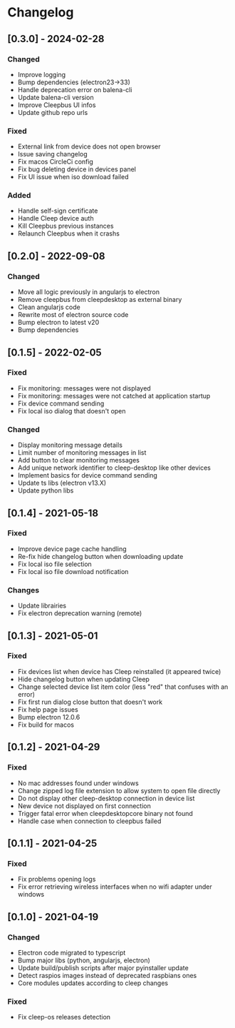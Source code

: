 # Changelog

## [0.3.0] - 2024-02-28

### Changed

- Improve logging
- Bump dependencies (electron23->33)
- Handle deprecation error on balena-cli
- Update balena-cli version
- Improve Cleepbus UI infos
- Update github repo urls

### Fixed

- External link from device does not open browser
- Issue saving changelog
- Fix macos CircleCi config
- Fix bug deleting device in devices panel
- Fix UI issue when iso download failed

### Added

- Handle self-sign certificate
- Handle Cleep device auth
- Kill Cleepbus previous instances
- Relaunch Cleepbus when it crashs

## [0.2.0] - 2022-09-08

### Changed

- Move all logic previously in angularjs to electron
- Remove cleepbus from cleepdesktop as external binary
- Clean angularjs code
- Rewrite most of electron source code
- Bump electron to latest v20
- Bump dependencies

## [0.1.5] - 2022-02-05

### Fixed

- Fix monitoring: messages were not displayed
- Fix monitoring: messages were not catched at application startup
- Fix device command sending
- Fix local iso dialog that doesn't open

### Changed

- Display monitoring message details
- Limit number of monitoring messages in list
- Add button to clear monitoring messages
- Add unique network identifier to cleep-desktop like other devices
- Implement basics for device command sending
- Update ts libs (electron v13.X)
- Update python libs

## [0.1.4] - 2021-05-18

### Fixed

- Improve device page cache handling
- Re-fix hide changelog button when downloading update
- Fix local iso file selection
- Fix local iso file download notification

### Changes

- Update librairies
- Fix electron deprecation warning (remote)

## [0.1.3] - 2021-05-01

### Fixed

- Fix devices list when device has Cleep reinstalled (it appeared twice)
- Hide changelog button when updating Cleep
- Change selected device list item color (less "red" that confuses with an error)
- Fix first run dialog close button that doesn't work
- Fix help page issues
- Bump electron 12.0.6
- Fix build for macos

## [0.1.2] - 2021-04-29

### Fixed

- No mac addresses found under windows
- Change zipped log file extension to allow system to open file directly
- Do not display other cleep-desktop connection in device list
- New device not displayed on first connection
- Trigger fatal error when cleepdesktopcore binary not found
- Handle case when connection to cleepbus failed

## [0.1.1] - 2021-04-25

### Fixed

- Fix problems opening logs
- Fix error retrieving wireless interfaces when no wifi adapter under windows

## [0.1.0] - 2021-04-19

### Changed

- Electron code migrated to typescript
- Bump major libs (python, angularjs, electron)
- Update build/publish scripts after major pyinstaller update
- Detect raspios images instead of deprecated raspbians ones
- Core modules updates according to cleep changes

### Fixed

- Fix cleep-os releases detection
